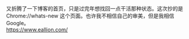 <p>又折腾了一下博客的首页，只是过完年想找回一点干活那种状态。这次抄的是 Chrome://whats-new 这个页面。也许我不相信自己的审美，但是我相信 Google。<br /><a href="https://www.eallion.com/" target="_blank" rel="nofollow noopener" translate="no"><span class="invisible">https://www.</span><span class="">eallion.com/</span><span class="invisible"></span></a></p>
